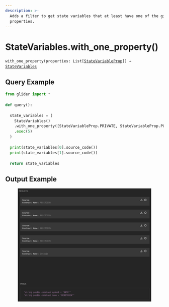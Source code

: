 ```yaml
---
description: >-
  Adds a filter to get state variables that at least have one of the given
  properties.
---
```


# StateVariables.with\_one\_property()

`with_one_property(properties: List[`[`StateVariableProp`](../statevariableprop.md)`]) →` [`StateVariables`](./)



## Query Example

```python
from glider import *

def query():

  state_variables = (
    StateVariables()
    .with_one_property([StateVariableProp.PRIVATE, StateVariableProp.PUBLIC])
    .exec(5)
  )

  print(state_variables[0].source_code())
  print(state_variables[1].source_code())

  return state_variables
```

## Output Example

<figure><img src="../../../../.gitbook/assets/image (1) (1) (1) (1) (1) (1) (1) (1) (1) (1) (1) (1) (1) (1) (1) (1) (1) (1) (1).png" alt=""><figcaption></figcaption></figure>

